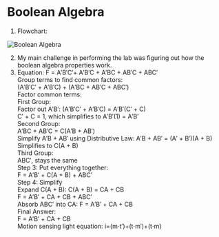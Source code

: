 # Boolean Algebra

1. Flowchart:

![Boolean Algebra](https://github.com/user-attachments/assets/1eb65ba9-3e26-4820-aa49-f52eba99c794)

2. My main challenge in performing the lab was figuring out how the boolean algebra properties work.
3. Equation: F = A′B′C′+ A′B′C + A′BC + AB′C + ABC′  
Group terms to find common factors:  
(A′B′C′ + A′B′C) + (A′BC + AB′C + ABC′)  
Factor common terms:  
First Group:  
Factor out A′B′: (A′B′C′ + A′B′C) = A′B′(C′ + C)  
C′ + C = 1, which simplifies to A′B′(1) = A′B′  
Second Group:  
A′BC + AB′C = C(A′B + AB′)  
Simplify A′B + AB′ using Distributive Law: A′B + AB′ = (A′ + B′)(A + B)  
Simplifies to C(A + B)  
Third Group:  
ABC′, stays the same  
Step 3: Put everything together:  
F = A′B′ + C(A + B) + ABC′  
Step 4: Simplify  
Expand C(A + B): C(A + B) = CA + CB  
F = A′B′ + CA + CB + ABC′  
Absorb ABC′ into CA: F = A′B′ + CA + CB  
Final Answer:  
F = A′B′ + CA + CB  
Motion sensing light equation: i=(m⋅t′)+(t⋅m′)+(t⋅m)
